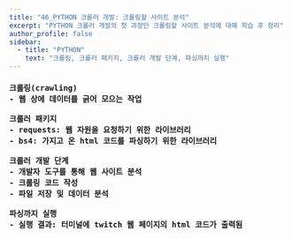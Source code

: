 ```yaml
---
title: "46_PYTHON 크롤러 개발: 크롤링할 사이트 분석"
excerpt: "PYTHON 크롤러 개발의 첫 과정인 크롤링할 사이트 분석에 대해 학습 후 정리"
author_profile: false
sidebar:
  - title: "PYTHON"
    text: "크롤링, 크롤러 패키지, 크롤러 개발 단계, 파싱까지 실행"
---
```

<h4>
<pre>
크롤링(crawling)
- 웹 상에 데이터를 긁어 모으는 작업<br>
크롤러 패키지
- requests: 웹 자원을 요청하기 위한 라이브러리
- bs4: 가지고 온 html 코드를 파싱하기 위한 라이브러리<br>
크롤러 개발 단계
- 개발자 도구를 통해 웹 사이트 분석
- 크롤링 코드 작성
- 파일 저장 및 데이터 분석<br>
파싱까지 실행
- 실행 결과: 터미널에 twitch 웹 페이지의 html 코드가 출력됨
<script src="https://gist.github.com/nyj001012/f5c9fe9bdb152e101081825d8f0abf4d.js"></script>
</pre>
</h4>
